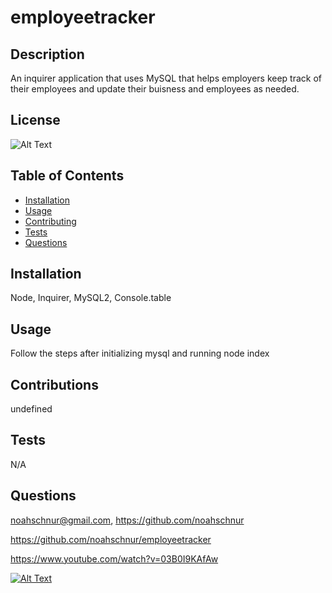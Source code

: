# employeetracker

## Description

An inquirer application that uses MySQL that helps employers keep track of their employees and update their buisness and employees as needed.

## License

![Alt Text](https://img.shields.io/badge/License-ISC-Green)

## Table of Contents
- [Installation](#installation)
- [Usage](#usage)
- [Contributing](#contributing)
- [Tests](#tests)
- [Questions](#questions)

## Installation

Node, Inquirer, MySQL2, Console.table

## Usage

Follow the steps after initializing mysql and running node index

## Contributions

undefined

## Tests

N/A

## Questions

noahschnur@gmail.com, https://github.com/noahschnur

https://github.com/noahschnur/employeetracker

https://www.youtube.com/watch?v=03B0I9KAfAw

[![Alt Text](https://img.youtube.com/vi/03B0I9KAfAw/0.jpg)](https://www.youtube.com/watch?v=03B0I9KAfAw)
